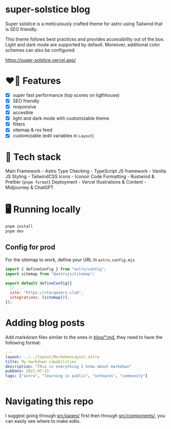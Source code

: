 # super-solstice blog

Super solstice is a meticulously crafted theme for astro using Tailwind that is SEO friendly.

This theme follows best practices and provides accessibility out of the box. Light and dark mode are supported by default. Moreover, additional color schemes can also be configured.

https://super-solstice.vercel.app/

# ❤️‍🔥 Features

- [x] super fast performance (top scores on ligthhouse)
- [x] SEO friendly
- [x] responsive
- [x] accesible
- [x] light and dark mode with customizable theme
- [x] filters
- [x] sitemap & rss feed
- [x] customizable (edit variables in `Layout`)

# 🤖 Tech stack

Main Framework - Astro
Type Checking - TypeScript
JS framework - Vanilla JS
Styling - TailwindCSS
Icons - Iconoir
Code Formatting - Rustwind & Prettier (`pnpm format`)
Deployment - Vercel
Illustrations & Content - Midjourney & ChatGPT

# 🖥️ Running locally

```sh
pnpm install
pnpm dev
```

## Config for prod

For the sitemap to work, define your URL in `astro.config.mjs`

```js
import { defineConfig } from "astro/config";
import sitemap from "@astrojs/sitemap";

export default defineConfig({
  // ...
  site: "https://stargazers.club",
  integrations: [sitemap()],
});
```

# Adding blog posts

Add markdown files similar to the ones in [blog/\*.md](src/pages/blog/), they need to have the following format:

```yaml
---
layout: ../../layout/MarkdownLayout.astro
title: My markdown capabilities
description: "This is everything I know about markdown"
pubDate: 2022-07-15
tags: ["astro", "learning in public", "setbacks", "community"]
---
```

# Navigating this repo

I suggest going through [src/pages/](src/pages/) first then through [src/components/](src/components/), you can easily see where to make edits.
